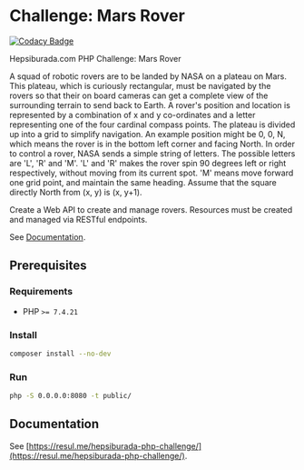 # Challenge: Mars Rover

[![Codacy Badge](https://app.codacy.com/project/badge/Grade/582f9d0506b249c6a2366f1322e8f191)](https://www.codacy.com/gh/resultakak/hepsiburada-php-challenge/dashboard?utm_source=github.com&amp;utm_medium=referral&amp;utm_content=resultakak/hepsiburada-php-challenge&amp;utm_campaign=Badge_Grade)

Hepsiburada.com PHP Challenge: Mars Rover

A squad of robotic rovers are to be landed by NASA on a plateau on Mars. This plateau, which is curiously rectangular,
must be navigated by the rovers so that their on board cameras can get a complete view of the surrounding terrain to
send back to Earth. A rover's position and location is represented by a combination of x and y co-ordinates and a letter
representing one of the four cardinal compass points. The plateau is divided up into a grid to simplify navigation. An
example position might be 0, 0, N, which means the rover is in the bottom left corner and facing North. In order to
control a rover, NASA sends a simple string of letters. The possible letters are 'L', 'R' and 'M'. 'L' and 'R' makes the
rover spin 90 degrees left or right respectively, without moving from its current spot. 'M' means move forward one grid
point, and maintain the same heading. Assume that the square directly North from (x, y) is (x, y+1).

Create a Web API to create and manage rovers. Resources must be created and managed via RESTful endpoints.

See [Documentation](https://resul.me/hepsiburada-php-challenge/).

## Prerequisites

### Requirements

* PHP `>= 7.4.21`

### Install

```bash
composer install --no-dev
``` 

### Run

```bash
php -S 0.0.0.0:8080 -t public/
``` 

## Documentation

See [https://resul.me/hepsiburada-php-challenge/](https://resul.me/hepsiburada-php-challenge/).

